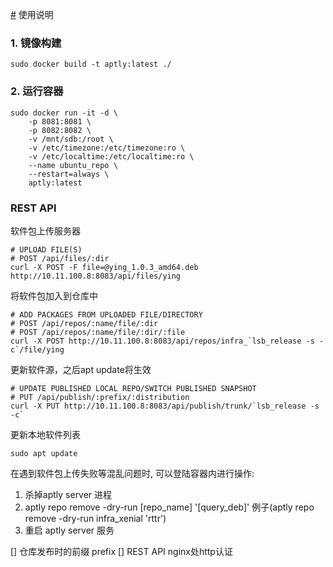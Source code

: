 [#](#) 使用说明

### 1. 镜像构建

```
sudo docker build -t aptly:latest ./

```
### 2. 运行容器
```
sudo docker run -it -d \
    -p 8081:8081 \
    -p 8082:8082 \
    -v /mnt/sdb:/root \
    -v /etc/timezone:/etc/timezone:ro \
    -v /etc/localtime:/etc/localtime:ro \
    --name ubuntu_repo \
    --restart=always \
    aptly:latest
```

### REST API

软件包上传服务器
```
# UPLOAD FILE(S)
# POST /api/files/:dir
curl -X POST -F file=@ying_1.0.3_amd64.deb http://10.11.100.8:8083/api/files/ying
```


将软件包加入到仓库中
```
# ADD PACKAGES FROM UPLOADED FILE/DIRECTORY
# POST /api/repos/:name/file/:dir
# POST /api/repos/:name/file/:dir/:file
curl -X POST http://10.11.100.8:8083/api/repos/infra_`lsb_release -s -c`/file/ying
```

更新软件源，之后apt update将生效
```
# UPDATE PUBLISHED LOCAL REPO/SWITCH PUBLISHED SNAPSHOT
# PUT /api/publish/:prefix/:distribution
curl -X PUT http://10.11.100.8:8083/api/publish/trunk/`lsb_release -s -c`
```

更新本地软件列表
```
sudo apt update
```

在遇到软件包上传失败等混乱问题时, 可以登陆容器内进行操作:

1. 杀掉aptly server 进程
2. aptly repo remove -dry-run [repo_name] '[query_deb]' 例子(aptly repo remove -dry-run infra_xenial 'rttr')
3. 重启 aptly server 服务

[] 仓库发布时的前缀 prefix
[] REST API nginx处http认证
